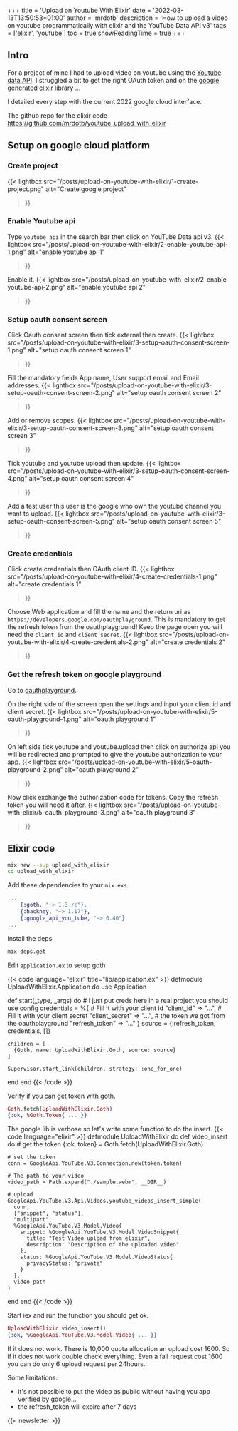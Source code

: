 +++
title = 'Upload on Youtube With Elixir'
date = '2022-03-13T13:50:53+01:00'
author = 'mrdotb'
description = 'How to upload a video on youtube programmatically with elixir and the YouTube Data API v3'
tags = ['elixir', 'youtube']
toc = true
showReadingTime = true
+++

## Intro

For a project of mine I had to upload video on youtube using the [Youtube data API](https://developers.google.com/youtube/v3/docs).
I struggled a bit to get the right OAuth token and on the [google generated elixir library](https://github.com/googleapis/elixir-google-api) ...

I detailed every step with the current 2022 google cloud interface.

The github repo for the elixir code
https://github.com/mrdotb/youtube_upload_with_elixir

## Setup on google cloud platform

### Create project

{{< lightbox
  src="/posts/upload-on-youtube-with-elixir/1-create-project.png"
  alt="Create google project"
>}}

### Enable Youtube api

Type `youtube api` in the search bar then click on YouTube Data api v3.
{{< lightbox
  src="/posts/upload-on-youtube-with-elixir/2-enable-youtube-api-1.png"
  alt="enable youtube api 1"
>}}

Enable it.
{{< lightbox
  src="/posts/upload-on-youtube-with-elixir/2-enable-youtube-api-2.png"
  alt="enable youtube api 2"
>}}


### Setup oauth consent screen

Click Oauth consent screen then tick external then create.
{{< lightbox
  src="/posts/upload-on-youtube-with-elixir/3-setup-oauth-consent-screen-1.png"
  alt="setup oauth consent screen 1"
>}}

Fill the mandatory fields App name, User support email and Email addresses.
{{< lightbox
  src="/posts/upload-on-youtube-with-elixir/3-setup-oauth-consent-screen-2.png"
  alt="setup oauth consent screen 2"
>}}

Add or remove scopes.
{{< lightbox
  src="/posts/upload-on-youtube-with-elixir/3-setup-oauth-consent-screen-3.png"
  alt="setup oauth consent screen 3"
>}}

Tick youtube and youtube upload then update.
{{< lightbox
  src="/posts/upload-on-youtube-with-elixir/3-setup-oauth-consent-screen-4.png"
  alt="setup oauth consent screen 4"
>}}

Add a test user this user is the google who own the youtube channel you want to upload.
{{< lightbox
  src="/posts/upload-on-youtube-with-elixir/3-setup-oauth-consent-screen-5.png"
  alt="setup oauth consent screen 5"
>}}


### Create credentials

Click create credentials then OAuth client ID.
{{< lightbox
  src="/posts/upload-on-youtube-with-elixir/4-create-credentials-1.png"
  alt="create credentials 1"
>}}

Choose Web application and fill the name and the return uri as `https://developers.google.com/oauthplayground`. This is mandatory to get the refresh token from the oauthplayground! Keep the page open you will need the `client_id` and `client_secret`. 
{{< lightbox
  src="/posts/upload-on-youtube-with-elixir/4-create-credentials-2.png"
  alt="create credentials 2"
>}}


### Get the refresh token on google playground

Go to [oauthplayground](https://developers.google.com/oauthplayground/).

On the right side of the screen open the settings and input your client id and client secret.
{{< lightbox
  src="/posts/upload-on-youtube-with-elixir/5-oauth-playground-1.png"
  alt="oauth playground 1"
>}}

On left side tick youtube and youtube.upload then click on authorize api you will be redirected and prompted to give the youtube authorization to your app.
{{< lightbox
  src="/posts/upload-on-youtube-with-elixir/5-oauth-playground-2.png"
  alt="oauth playground 2"
>}}

Now click exchange the authorization code for tokens. Copy the refresh token you will need it after.
{{< lightbox
  src="/posts/upload-on-youtube-with-elixir/5-oauth-playground-3.png"
  alt="oauth playground 3"
>}}

## Elixir code

```bash
mix new --sup upload_with_elixir
cd upload_with_elixir
```

Add these dependencies to your `mix.exs`
```elixir
...
    {:goth, "~> 1.3-rc"},
    {:hackney, "~> 1.17"},
    {:google_api_you_tube, "~> 0.40"}
...
```

Install the deps
```bash
mix deps.get
```

Edit `application.ex` to setup goth

{{< code language="elixir" title="lib/application.ex" >}}
defmodule UploadWithElixir.Application do
  use Application

  def start(_type, _args) do
    # I just put creds here in a real project you should use config
    credentials = %{
      # Fill it with your client id
      "client_id" => "...",
      # Fill it with your client secret
      "client_secret" => "...",
      # the token we got from the oauthplayground
      "refresh_token" => "..."
    }
    source = {:refresh_token, credentials, []}

    children = [
      {Goth, name: UploadWithElixir.Goth, source: source}
    ]

    Supervisor.start_link(children, strategy: :one_for_one)
  end
end
{{< /code >}}

Verify if you can get token with goth.
```elixir
Goth.fetch(UploadWithElixir.Goth)
{:ok, %Goth.Token{ ... }}
```

The google lib is verbose so let's write some function to do the insert.
{{< code language="elixir" >}}
defmodule UploadWithElixir do
  def video_insert do
    # get the token
    {:ok, token} = Goth.fetch(UploadWithElixir.Goth)

    # set the token
    conn = GoogleApi.YouTube.V3.Connection.new(token.token)

    # The path to your video
    video_path = Path.expand("./sample.webm", __DIR__)

    # upload
    GoogleApi.YouTube.V3.Api.Videos.youtube_videos_insert_simple(
      conn,
      ["snippet", "status"],
      "multipart",
      %GoogleApi.YouTube.V3.Model.Video{
        snippet: %GoogleApi.YouTube.V3.Model.VideoSnippet{
          title: "Test Video upload from elixir",
          description: "Description of the uploaded video"
        },
        status: %GoogleApi.YouTube.V3.Model.VideoStatus{
          privacyStatus: "private"
        }
      },
      video_path
    )
  end
end
{{< /code >}}

Start iex and run the function you should get ok.
```elixir
UploadWithElixir.video_insert()
{:ok, %GoogleApi.YouTube.V3.Model.Video{ ... }}
```

If it does not work.
There is 10,000 quota allocation an upload cost 1600. So if it does not work double check everything. Even a fail request cost 1600 you can do only 6 upload request per 24hours.

Some limitations:
- it's not possible to put the video as public without having you app verified by google...
- the refresh_token will expire after 7 days


{{< newsletter >}}
